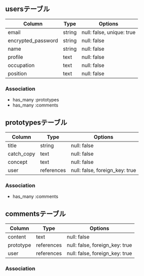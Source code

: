 ## usersテーブル

| Column              | Type       | Options                        |
| ------              | ---------- | ------------------------------ |
| email               | string     | null: false, unique: true      |
| encrypted_password  | string     | null: false                    |
| name                | string     | null: false                    |
| profile             | text       | null: false                    |
| occupation          | text       | null: false                    |
| position            | text       | null: false                    |

### Association
- has_many :prototypes
- has_many :comments

## prototypesテーブル

| Column              | Type       | Options                        |
| ------              | ---------- | ------------------------------ |
| title               | string     | null: false                    |
| catch_copy          | text       | null: false                    |
| concept             | text       | null: false                    |
| user                | references | null: false, foreign_key: true |

### Association
- has_many :comments

## commentsテーブル

| Column              | Type       | Options                        |
| ------              | ---------- | ------------------------------ |
| content             | text       | null: false                    |
| prototype           | references | null: false, foreign_key: true |
| user                | references | null: false, foreign_key: true |

### Association
